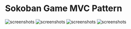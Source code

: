 # Sokoban Game MVC Pattern
![screenshots](https://drive.google.com/file/d/126fLCCxB51CAAmcqIa2zZcZEDspa40Gw/view?usp=sharing)
![screenshots](https://drive.google.com/file/d/1CW1M6tu4OOODjGSvDF7FaGgGrASZAYvi/view?usp=sharing)
![screenshots](https://drive.google.com/file/d/18ezuW-iHuMbgtrkxAWFAnwUC55fDSKNc/view?usp=sharing)
![screenshots](https://drive.google.com/file/d/1PWY9Q2Mx0c5K0E9eco12sfwC2aouc6Xt/view?usp=sharing)
